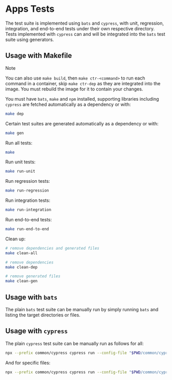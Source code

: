 # Apps Tests

The test suite is implemented using `bats` and `cypress`, with unit, regression, integration, and end-to-end tests under their own respective directory.
Tests implemented with `cypress` can and will be integrated into the `bats` test suite using generators.

## Usage with Makefile

> [!note]
> You can also use `make build`, then `make ctr-<command>` to run each command in a container, skip `make ctr-dep` as they are integrated into the image.
> You must rebuild the image for it to contain your changes.

You must have `bats`, `make` and `npm` installed, supporting libraries including `cypress` are fetched automatically as a dependency or with:

```bash
make dep
```

Certain test suites are generated automatically as a dependency or with:

```bash
make gen
```

Run all tests:

```bash
make
```

Run unit tests:

```bash
make run-unit
```

Run regression tests:

```bash
make run-regression
```

Run integration tests:

```bash
make run-integration
```

Run end-to-end tests:

```bash
make run-end-to-end
```

Clean up:

```bash
# remove dependencies and generated files
make clean-all

# remove dependencies
make clean-dep

# remove generated files
make clean-gen
```

## Usage with `bats`

The plain `bats` test suite can be manually run by simply running `bats` and listing the target directories or files.

## Usage with `cypress`

The plain `cypress` test suite can be manually run as follows for all:

```bash
npx --prefix common/cypress cypress run --config-file "$PWD/common/cypress/cypress.config.js" --project <.|unit|regression|integration|end-to-end>
```

And for specific files:

```bash
npx --prefix common/cypress cypress run --config-file "$PWD/common/cypress/cypress.config.js" --project <.|unit|regression|integration|end-to-end> --spec <path/to/file>
```
